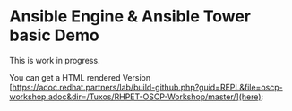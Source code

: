 # Ansible Engine & Ansible Tower basic Demo

This is work in progress.

You can get a HTML rendered Version [https://adoc.redhat.partners/lab/build-github.php?guid=REPL&file=oscp-workshop.adoc&dir=/Tuxos/RHPET-OSCP-Workshop/master/](here): 

